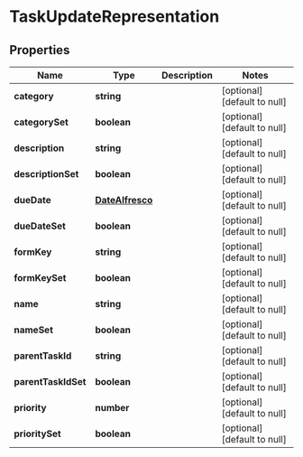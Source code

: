 # TaskUpdateRepresentation

## Properties
Name | Type | Description | Notes
------------ | ------------- | ------------- | -------------
**category** | **string** |  | [optional] [default to null]
**categorySet** | **boolean** |  | [optional] [default to null]
**description** | **string** |  | [optional] [default to null]
**descriptionSet** | **boolean** |  | [optional] [default to null]
**dueDate** | [**DateAlfresco**](DateAlfresco.md) |  | [optional] [default to null]
**dueDateSet** | **boolean** |  | [optional] [default to null]
**formKey** | **string** |  | [optional] [default to null]
**formKeySet** | **boolean** |  | [optional] [default to null]
**name** | **string** |  | [optional] [default to null]
**nameSet** | **boolean** |  | [optional] [default to null]
**parentTaskId** | **string** |  | [optional] [default to null]
**parentTaskIdSet** | **boolean** |  | [optional] [default to null]
**priority** | **number** |  | [optional] [default to null]
**prioritySet** | **boolean** |  | [optional] [default to null]


